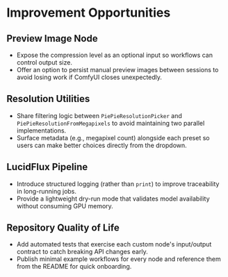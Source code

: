 # Improvement Opportunities

## Preview Image Node
- Expose the compression level as an optional input so workflows can control output size.
- Offer an option to persist manual preview images between sessions to avoid losing work if ComfyUI closes unexpectedly.

## Resolution Utilities
- Share filtering logic between `PiePieResolutionPicker` and `PiePieResolutionFromMegapixels` to avoid maintaining two parallel implementations.
- Surface metadata (e.g., megapixel count) alongside each preset so users can make better choices directly from the dropdown.

## LucidFlux Pipeline
- Introduce structured logging (rather than `print`) to improve traceability in long-running jobs.
- Provide a lightweight dry-run mode that validates model availability without consuming GPU memory.

## Repository Quality of Life
- Add automated tests that exercise each custom node's input/output contract to catch breaking API changes early.
- Publish minimal example workflows for every node and reference them from the README for quick onboarding.
